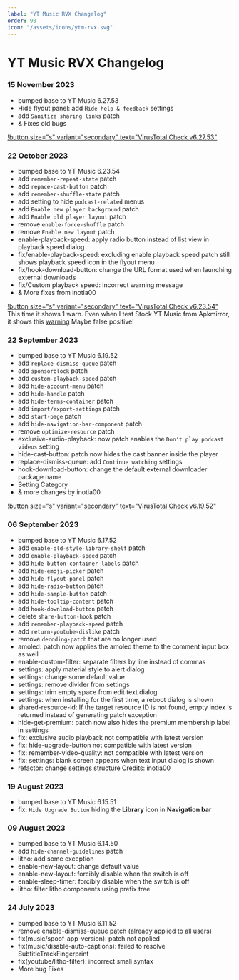 ```yaml
---
label: "YT Music RVX Changelog"
order: 98
icon: "/assets/icons/ytm-rvx.svg"
---
```


# YT Music RVX Changelog

### 15 November 2023
- bumped base to YT Music 6.27.53
- Hide flyout panel: add `Hide help & feedback` settings
- add `Sanitize sharing links` patch
- & Fixes old bugs

[!button size="s" variant="secondary" text="VirusTotal Check v6.27.53"](https://www.virustotal.com/gui/file-analysis/ZDk5NTRiYzcwNGU0YzMxNWNlMGIwMjE5YjZhYzRkN2Y6MTY5OTk4NjQ3Mg==/detection)

### 22 October 2023
- bumped base to YT Music 6.23.54
- add `remember-repeat-state` patch
- add `repace-cast-button` patch
- add `remember-shuffle-state` patch
- add setting to hide `podcast-related` menus
- add `Enable new player background` patch
- add `Enable old player layout` patch
- remove `enable-force-shuffle` patch
- remove `Enable new layout` patch
- enable-playback-speed: apply radio button instead of list view in playback speed dialog
- fix/enable-playback-speed: excluding enable playback speed patch still shows playback speed icon in the flyout menu
- fix/hook-download-button: change the URL format used when launching external downloads
- fix/Custom playback speed: incorrect warning message
- & More fixes from inotia00

[!button size="s" variant="secondary" text="VirusTotal Check v6.23.54"](https://www.virustotal.com/gui/file/1298a8f66ffe73740c9c88d68c3d4c5d1c80ca7689b4d7207a1aadd4549139dd/detection)
This time it shows 1 warn. Even when I test Stock YT Music from Apkmirror, it shows this [warning](https://www.virustotal.com/gui/file/2f937be0939df2b384fd4601b0963d32782d38f6dde3637e65e081689017f49c/detection) Maybe false positive! 

### 22 September 2023
- bumped base to YT Music 6.19.52
- add `replace-dismiss-queue` patch
- add `sponsorblock` patch
- add `custom-playback-speed` patch
- add `hide-account-menu` patch
- add `hide-handle` patch
- add `hide-terms-container` patch
- add `import/export-settings` patch
- add `start-page` patch
- add `hide-navigation-bar-component` patch
- remove `optimize-resource` patch
- exclusive-audio-playback: now patch enables the `Don't play podcast videos` setting
- hide-cast-button: patch now hides the cast banner inside the player
- replace-dismiss-queue: add `Continue watching` settings
- hook-download-button: change the default external downloader package name
- Setting Category
- & more changes by inotia00

[!button size="s" variant="secondary" text="VirusTotal Check v6.19.52"](https://www.virustotal.com/gui/file/a21490331537733911c6626546a3b059b9b7a664a524b16765c8fc3542a6cf92/detection)

### 06 September 2023
- bumped base to YT Music 6.17.52
- add `enable-old-style-library-shelf` patch
- add `enable-playback-speed` patch
- add `hide-button-container-labels` patch
- add `hide-emoji-picker` patch
- add `hide-flyout-panel` patch
- add `hide-radio-button` patch
- add `hide-sample-button` patch
- add `hide-tooltip-content` patch
- add `hook-download-button` patch
- delete `share-button-hook` patch
- add `remember-playback-speed` patch
- add `return-youtube-dislike` patch
- remove `decoding-patch` that are no longer used
- amoled: patch now applies the amoled theme to the comment input box as well
- enable-custom-filter: separate filters by line instead of commas
- settings: apply material style to alert dialog
- settings: change some default value
- settings: remove divider from settings
- settings: trim empty space from edit text dialog
- settings: when installing for the first time, a reboot dialog is shown
- shared-resource-id: If the target resource ID is not found, empty index is returned instead of generating patch exception
- hide-get-premium: patch now also hides the premium membership label in settings
- fix: exclusive audio playback not compatible with latest version
- fix: hide-upgrade-button not compatible with latest version
- fix: remember-video-quality: not compatible with latest version
- fix: settings: blank screen appears when text input dialog is shown
- refactor: change settings structure
Credits: inotia00

### 19 August 2023
- bumped base to YT Music 6.15.51
- fix: `Hide Upgrade Button` hiding the **Library** icon in **Navigation bar**

### 09 August 2023
- bumped base to YT Music 6.14.50
- add `hide-channel-guidelines` patch
- litho: add some exception
- enable-new-layout: change default value
- enable-new-layout: forcibly disable when the switch is off
- enable-sleep-timer: forcibly disable when the switch is off
- litho: filter litho components using prefix tree

### 24 July 2023
- bumped base to YT Music 6.11.52
- remove enable-dismiss-queue patch (already applied to all users)
- fix(music/spoof-app-version): patch not applied
- fix(music/disable-auto-captions): failed to resolve SubtitleTrackFingerprint
- fix(youtube/litho-filter): incorrect smali syntax
- More bug Fixes
